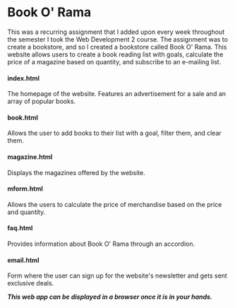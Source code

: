 # Book O' Rama

This was a recurring assignment that I added upon every week throughout the semester I took the Web Development 2 course. The assignment was to create a bookstore, and so I created a bookstore called Book O' Rama. This website allows users to create a book reading list with goals, calculate the price of a magazine based on quantity, and subscribe to an e-mailing list.

#### index.html
The homepage of the website. Features an advertisement for a sale and an array of popular books.

#### book.html
Allows the user to add books to their list with a goal, filter them, and clear them.

#### magazine.html
Displays the magazines offered by the website.

#### mform.html
Allows the users to calculate the price of merchandise based on the price and quantity.

#### faq.html
Provides information about Book O' Rama through an accordion.

#### email.html
Form where the user can sign up for the website's newsletter and gets sent exclusive deals.


***This web app can be displayed in a browser once it is in your hands.***

